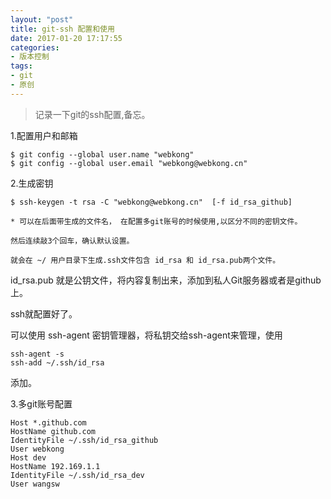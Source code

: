 ```yaml
---
layout: "post"
title: git-ssh 配置和使用
date: 2017-01-20 17:17:55
categories:
- 版本控制
tags:
- git
- 原创
---
```


> 记录一下git的ssh配置,备忘。

1.配置用户和邮箱
```
$ git config --global user.name "webkong"
$ git config --global user.email "webkong@webkong.cn"
```

<!-- more -->


2.生成密钥

```
$ ssh-keygen -t rsa -C "webkong@webkong.cn"  [-f id_rsa_github]

* 可以在后面带生成的文件名， 在配置多git账号的时候使用,以区分不同的密钥文件。

然后连续敲3个回车，确认默认设置。

就会在 ~/ 用户目录下生成.ssh文件包含 id_rsa 和 id_rsa.pub两个文件。
```
id_rsa.pub 就是公钥文件，将内容复制出来，添加到私人Git服务器或者是github上。


ssh就配置好了。

可以使用 ssh-agent 密钥管理器，将私钥交给ssh-agent来管理，使用

```
ssh-agent -s
ssh-add ~/.ssh/id_rsa
```
添加。


3.多git账号配置

```
Host *.github.com
HostName github.com
IdentityFile ~/.ssh/id_rsa_github
User webkong
Host dev
HostName 192.169.1.1
IdentityFile ~/.ssh/id_rsa_dev
User wangsw
```
